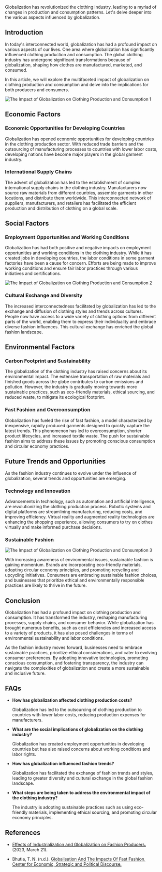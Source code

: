 Globalization has revolutionized the clothing industry, leading to a myriad of changes in production and consumption patterns. Let's delve deeper into the various aspects influenced by globalization.

## Introduction

In today's interconnected world, globalization has had a profound impact on various aspects of our lives. One area where globalization has significantly influenced clothing production and consumption. The global clothing industry has undergone significant transformations because of globalization, shaping how clothes are manufactured, marketed, and consumed.

In this article, we will explore the multifaceted impact of globalization on clothing production and consumption and delve into the implications for both producers and consumers.

![The Impact of Globalization on Clothing Production and Consumption 1](https://iili.io/HipyXu2.jpg)

## Economic Factors

### Economic Opportunities for Developing Countries

Globalization has opened economic opportunities for developing countries in the clothing production sector. With reduced trade barriers and the outsourcing of manufacturing processes to countries with lower labor costs, developing nations have become major players in the global garment industry.

### International Supply Chains

The advent of globalization has led to the establishment of complex international supply chains in the clothing industry. Manufacturers now source raw materials from different countries, assemble garments in other locations, and distribute them worldwide. This interconnected network of suppliers, manufacturers, and retailers has facilitated the efficient production and distribution of clothing on a global scale.

## Social Factors

### Employment Opportunities and Working Conditions

Globalization has had both positive and negative impacts on employment opportunities and working conditions in the clothing industry. While it has created jobs in developing countries, the labor conditions in some garment factories have been a cause for concern. Efforts are being made to improve working conditions and ensure fair labor practices through various initiatives and certifications.

![The Impact of Globalization on Clothing Production and Consumption 2](https://iili.io/Hiy9iOl.jpg)

### Cultural Exchange and Diversity

The increased interconnectedness facilitated by globalization has led to the exchange and diffusion of clothing styles and trends across cultures. People now have access to a wide variety of clothing options from different parts of the world, enabling them to express their individuality and embrace diverse fashion influences. This cultural exchange has enriched the global fashion landscape.

## Environmental Factors

### Carbon Footprint and Sustainability

The globalization of the clothing industry has raised concerns about its environmental impact. The extensive transportation of raw materials and finished goods across the globe contributes to carbon emissions and pollution. However, the industry is gradually moving towards more sustainable practices, such as eco-friendly materials, ethical sourcing, and reduced waste, to mitigate its ecological footprint.

### Fast Fashion and Overconsumption

Globalization has fueled the rise of fast fashion, a model characterized by inexpensive, rapidly produced garments designed to quickly capture the latest trends. This phenomenon has led to overconsumption, shorter product lifecycles, and increased textile waste. The push for sustainable fashion aims to address these issues by promoting conscious consumption and circular economy practices.

## Future Trends and Opportunities

As the fashion industry continues to evolve under the influence of globalization, several trends and opportunities are emerging.

### Technology and Innovation

Advancements in technology, such as automation and artificial intelligence, are revolutionizing the clothing production process. Robotic systems and digital platforms are streamlining manufacturing, reducing costs, and improving efficiency. Virtual reality and augmented reality technologies are enhancing the shopping experience, allowing consumers to try on clothes virtually and make informed purchase decisions.

### Sustainable Fashion

![The Impact of Globalization on Clothing Production and Consumption 3](https://iili.io/HiyHWL7.jpg)

With increasing awareness of environmental issues, sustainable fashion is gaining momentum. Brands are incorporating eco-friendly materials, adopting circular economy principles, and promoting recycling and upcycling initiatives. Consumers are embracing sustainable fashion choices, and businesses that prioritize ethical and environmentally responsible practices are likely to thrive in the future.

## Conclusion

Globalization has had a profound impact on clothing production and consumption. It has transformed the industry, reshaping manufacturing processes, supply chains, and consumer behavior. While globalization has brought numerous benefits, such as cost efficiencies and increased access to a variety of products, it has also posed challenges in terms of environmental sustainability and labor conditions.

As the fashion industry moves forward, businesses need to embrace sustainable practices, prioritize ethical considerations, and cater to evolving consumer preferences. By adopting innovative technologies, promoting conscious consumption, and fostering transparency, the industry can navigate the complexities of globalization and create a more sustainable and inclusive future.

## FAQs

-   **How has globalization affected clothing production costs?**

    Globalization has led to the outsourcing of clothing production to countries with lower labor costs, reducing production expenses for manufacturers.

-   **What are the social implications of globalization on the clothing industry?**

    Globalization has created employment opportunities in developing countries but has also raised concerns about working conditions and labor rights.

-   **How has globalization influenced fashion trends?**

    Globalization has facilitated the exchange of fashion trends and styles, leading to greater diversity and cultural exchange in the global fashion landscape.

-   **What steps are being taken to address the environmental impact of the clothing industry?**

    The industry is adopting sustainable practices such as using eco-friendly materials, implementing ethical sourcing, and promoting circular economy principles.

## References

-   [Effects of Industrialization and Globalization on Fashion Producers.](https://www.ukessays.com/essays/fashion/effects-of-industrialization-and-globalization-on-fashion-producers-4236.php) (2023, March 21).

-   Bhutia, T. N. (n.d.). [Globalisation And The Impacts Of Fast Fashion. Center for Economic, Strategic and Political Discourse.](https://cespd.org/article/discourse/globalisation-and-the-impacts-of-fast-fashion/)
